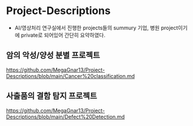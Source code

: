 # Project-Descriptions

- AI/영상처리 연구실에서 진행한 projects들의 summury
기업, 병원 project이기에 private로 되어있어 간단히 요약하였다.



## 암의 악성/양성 분별 프로젝트

https://github.com/MegaGnar13/Project-Descriptions/blob/main/Cancer%20classification.md

## 사출품의 결함 탐지 프로젝트

https://github.com/MegaGnar13/Project-Descriptions/blob/main/Defect%20Detection.md
